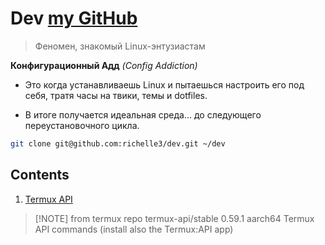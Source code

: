 # Dev [my GitHub](https://github.com/richelle3)

>
> Феномен, знакомый Linux-энтузиастам
>

**Конфигурационный Адд** *(Config Addiction)*

- Это когда устанавливаешь Linux и пытаешься настроить его под себя, тратя часы на твики, темы и dotfiles.

- В итоге получается идеальная среда... до следующего переустановочного цикла.

```bash
git clone git@github.com:richelle3/dev.git ~/dev
```

## Contents

1. [Termux API](/termux/termux_api.md)

> [!NOTE] from termux repo
> termux-api/stable 0.59.1 aarch64
> Termux API commands (install also the Termux:API app)

